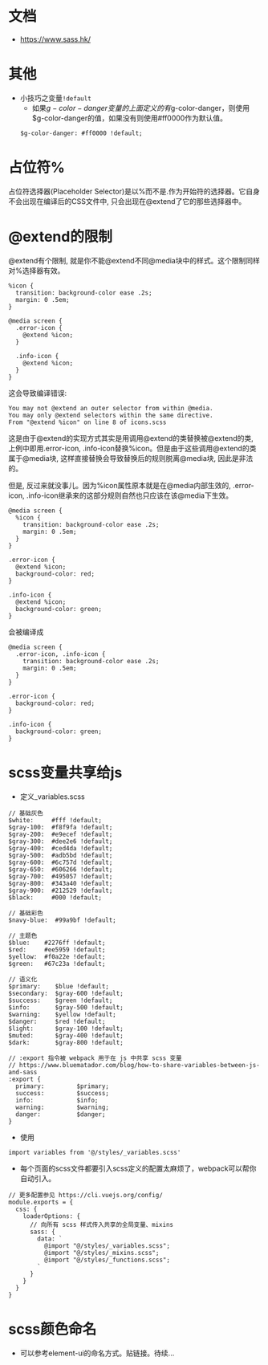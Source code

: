 # 文档
* https://www.sass.hk/

# 其他
* 小技巧之变量```!default```
    - 如果$g-color-danger变量的上面定义的有$g-color-danger，则使用$g-color-danger的值，如果没有则使用#ff0000作为默认值。
    ```
    $g-color-danger: #ff0000 !default;
    ```

# 占位符%
占位符选择器(Placeholder Selector)是以%而不是.作为开始符的选择器。它自身不会出现在编译后的CSS文件中, 只会出现在@extend了它的那些选择器中。

# @extend的限制
@extend有个限制, 就是你不能@extend不同@media块中的样式。这个限制同样对%选择器有效。
```
%icon {
  transition: background-color ease .2s;
  margin: 0 .5em;
}

@media screen {
  .error-icon {
    @extend %icon;
  }

  .info-icon {
    @extend %icon;
  }
}
```
这会导致编译错误:
```
You may not @extend an outer selector from within @media.
You may only @extend selectors within the same directive.
From "@extend %icon" on line 8 of icons.scss
```
这是由于@extend的实现方式其实是用调用@extend的类替换被@extend的类, 上例中即用.error-icon, .info-icon替换%icon。但是由于这些调用@extend的类属于@media块, 这样直接替换会导致替换后的规则脱离@media块, 因此是非法的。

但是, 反过来就没事儿。因为%icon属性原本就是在@media内部生效的, .error-icon, .info-icon继承来的这部分规则自然也只应该在该@media下生效。
```
@media screen {
  %icon {
    transition: background-color ease .2s;
    margin: 0 .5em;
  }
}

.error-icon {
  @extend %icon;
  background-color: red;
}

.info-icon {
  @extend %icon;
  background-color: green;
}
```
会被编译成
```
@media screen {
  .error-icon, .info-icon {
    transition: background-color ease .2s;
    margin: 0 .5em;
  }
}

.error-icon {
  background-color: red;
}

.info-icon {
  background-color: green;
}
```

# scss变量共享给js
* 定义_variables.scss
```
// 基础灰色
$white:     #fff !default;
$gray-100:  #f8f9fa !default;
$gray-200:  #e9ecef !default;
$gray-300:  #dee2e6 !default;
$gray-400:  #ced4da !default;
$gray-500:  #adb5bd !default;
$gray-600:  #6c757d !default;
$gray-650:  #606266 !default;
$gray-700:  #495057 !default;
$gray-800:  #343a40 !default;
$gray-900:  #212529 !default;
$black:     #000 !default;

// 基础彩色
$navy-blue:  #99a9bf !default;

// 主题色
$blue:    #2276ff !default;
$red:     #ee5959 !default;
$yellow:  #f0a22e !default;
$green:   #67c23a !default;

// 语义化
$primary:    $blue !default;
$secondary:  $gray-600 !default;
$success:    $green !default;
$info:       $gray-500 !default;
$warning:    $yellow !default;
$danger:     $red !default;
$light:      $gray-100 !default;
$muted:      $gray-400 !default;
$dark:       $gray-800 !default;

// :export 指令被 webpack 用于在 js 中共享 scss 变量
// https://www.bluematador.com/blog/how-to-share-variables-between-js-and-sass
:export {
  primary:         $primary;
  success:         $success;
  info:            $info;
  warning:         $warning;
  danger:          $danger;
}
```
* 使用
```
import variables from '@/styles/_variables.scss'
```
* 每个页面的scss文件都要引入scss定义的配置太麻烦了，webpack可以帮你自动引入。
```
// 更多配置参见 https://cli.vuejs.org/config/
module.exports = {
  css: {
    loaderOptions: {
      // 向所有 scss 样式传入共享的全局变量、mixins
      sass: {
        data: `
          @import "@/styles/_variables.scss";
          @import "@/styles/_mixins.scss";
          @import "@/styles/_functions.scss";
        `
      }
    }
  }
}
```

# scss颜色命名
* 可以参考element-ui的命名方式。贴链接。待续...
